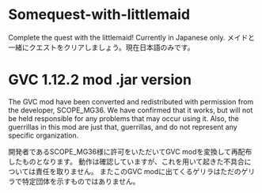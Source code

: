 # Somequest-with-littlemaid
Complete the quest with the littlemaid! Currently in Japanese only. メイドと一緒にクエストをクリアしましょう。現在日本語のみです。

# GVC 1.12.2 mod .jar version
The GVC mod have been converted and redistributed with permission from the developer, SCOPE_MG36.
We have confirmed that it works, but will not be held responsible for any problems that may occur using it.
Also, the guerrillas in this mod are just that, guerrillas, and do not represent any specific organization.

開発者であるSCOPE_MG36様に許可をいただいてGVC modを変換して再配布したものとなります。
動作は確認していますが、これを用いて起きた不具合については責任を取りません。
またこのGVC modに出てくるゲリラはただのゲリラで特定団体を示すものではありません。
